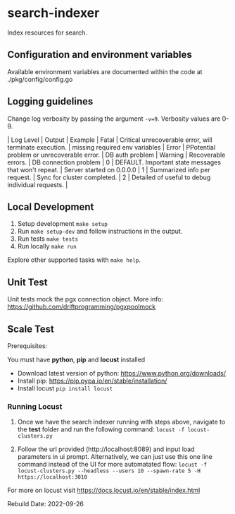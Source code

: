 # search-indexer
Index resources for search.


## Configuration and environment variables
Available environment variables are documented within the code at ./pkg/config/config.go

## Logging guidelines
Change log verbosity by passing the argument `-v=9`. Verbosity values are 0-9.

| Log Level | Output                                                  | Example
| Fatal     | Critical unrecoverable error, will terminate execution. | missing required env variables
| Error     | PPotential problem or unrecoverable error.              | DB auth problem
| Warning   | Recoverable errors.                                     | DB connection problem
| 0         | DEFAULT. Important state messages that won't repeat.    | Server started on 0.0.0.0
| 1         | Summarized info per request.                            | Sync for cluster completed. 
| 2         | Detailed of useful to debug individual requests.         |


## Local Development

1. Setup development `make setup`
2. Run `make setup-dev` and follow instructions in the output.
3. Run tests `make tests`
4. Run locally `make run`

Explore other supported tasks with `make help`.

## Unit Test

Unit tests mock the pgx connection object. More info: https://github.com/driftprogramming/pgxpoolmock


## Scale Test

Prerequisites: 

You must have **python**, **pip** and **locust** installed

*  Download latest version of python: https://www.python.org/downloads/
*  Install pip: https://pip.pypa.io/en/stable/installation/
*  Install locust  `pip install locust`
 
### Running Locust

1. Once we have the search indexer running with steps above, navigate to the **test** folder and run the following command:
`locust -f locust-clusters.py`

2. Follow the url provided (http://localhost:8089) and input load parameters in ui prompt.
Alternatively, we can just use this one line command instead of the UI for more automatated flow:
`locust -f locust-clusters.py --headless --users 10 --spawn-rate 5 -H https://localhost:3010`

For more on locust visit https://docs.locust.io/en/stable/index.html

Rebuild Date: 2022-09-26
